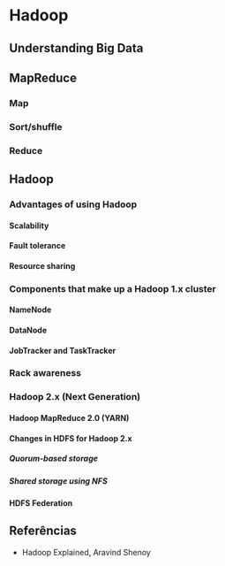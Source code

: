 # Hadoop





## Understanding Big Data





## MapReduce




### Map




### Sort/shuffle




### Reduce





## Hadoop




### Advantages of using Hadoop



#### Scalability



#### Fault tolerance



#### Resource sharing




### Components that make up a Hadoop 1.x cluster



#### NameNode



#### DataNode



#### JobTracker and TaskTracker




### Rack awareness




### Hadoop 2.x (Next Generation)



#### Hadoop MapReduce 2.0 (YARN)



#### Changes in HDFS for Hadoop 2.x


##### Quorum-based storage


##### Shared storage using NFS



#### HDFS Federation





## Referências

- Hadoop Explained, Aravind Shenoy
